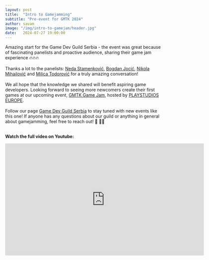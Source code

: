 ```yaml
---
layout: post
title:  "Intro to Gamejamming"
subtitle: "Pre-event for GMTK 2024"
author: savam
image: "/img/intro-to-gamejam/header.jpg"
date:   2024-07-27 19:00:00
---
```


Amazing start for the Game Dev Guild Serbia - the event was great because of fascinating panelists and proactive audience, sharing their game jam experience 🔥🔥🔥<br />
<br />
Thanks a lot to the panelists: [Neda Stamenković](https://www.linkedin.com/in/nedastamenkovic/), [Bogdan Jocić](https://www.linkedin.com/in/bogdan-jocic/), [Nikola Mihailović](https://www.linkedin.com/in/nikola-mihailovic-a305a2255/) and [Milica Todorović](https://www.linkedin.com/in/milicatodorovic/) for a truly amazing conversation!<br />
<br />
We all hope that the knowledge we shared will benefit aspiring game developers. Looking forward to seeing more newcomers create their first games at our upcoming event, [GMTK Game Jam](), hosted by [PLAYSTUDIOS EUROPE](https://www.linkedin.com/company/playstudios-europe/).<br />
<br />
Follow our page [Game Dev Guild Serbia](https://www.linkedin.com/company/game-dev-guild/) to stay tuned with new events like this one! If anyone has any questions about our guild or anything in general about gamejamming, feel free to reach out! 🤩 🚀✨<br />
<br />

**Watch the full video on Youtube:**<br />
<iframe width="640" height="360" src="https://www.youtube.com/embed/9ndAvJyPxRU?rel=0" frameborder="0" allowfullscreen></iframe><br />